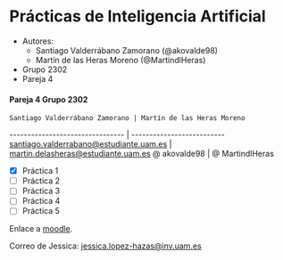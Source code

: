 # Prácticas de Inteligencia Artificial

  - Autores:
      - Santiago Valderrábano Zamorano (@akovalde98)
      - Martín de las Heras Moreno (@MartindlHeras)
  - Grupo 2302
  - Pareja 4

  #### Pareja 4 Grupo 2302

    Santiago Valderrábano Zamorano | Martín de las Heras Moreno
  -------------------------------- | --------------------------
  santiago.valderrabano@estudiante.uam.es | martin.delasheras@estudiante.uam.es
  @ akovalde98 | @ MartindlHeras

  - [x] Práctica 1
  - [ ] Práctica 2
  - [ ] Práctica 3
  - [ ] Práctica 4
  - [ ] Práctica 5

  Enlace a [moodle](https://moodle.uam.es/course/view.php?id=62174).

  Correo de Jessica: jessica.lopez-hazas@inv.uam.es
